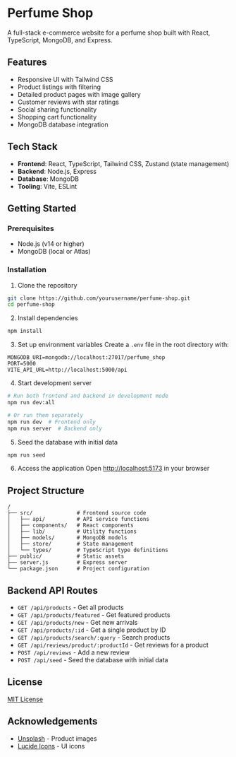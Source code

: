 # Perfume Shop

A full-stack e-commerce website for a perfume shop built with React, TypeScript, MongoDB, and Express.

## Features

- Responsive UI with Tailwind CSS
- Product listings with filtering
- Detailed product pages with image gallery
- Customer reviews with star ratings
- Social sharing functionality
- Shopping cart functionality
- MongoDB database integration

## Tech Stack

- **Frontend**: React, TypeScript, Tailwind CSS, Zustand (state management)
- **Backend**: Node.js, Express
- **Database**: MongoDB
- **Tooling**: Vite, ESLint

## Getting Started

### Prerequisites

- Node.js (v14 or higher)
- MongoDB (local or Atlas)

### Installation

1. Clone the repository
```bash
git clone https://github.com/yourusername/perfume-shop.git
cd perfume-shop
```

2. Install dependencies
```bash
npm install
```

3. Set up environment variables
Create a `.env` file in the root directory with:
```
MONGODB_URI=mongodb://localhost:27017/perfume_shop
PORT=5000
VITE_API_URL=http://localhost:5000/api
```

4. Start development server
```bash
# Run both frontend and backend in development mode
npm run dev:all

# Or run them separately
npm run dev  # Frontend only
npm run server  # Backend only
```

5. Seed the database with initial data
```bash
npm run seed
```

6. Access the application
Open [http://localhost:5173](http://localhost:5173) in your browser

## Project Structure

```
/
├── src/              # Frontend source code
│   ├── api/          # API service functions
│   ├── components/   # React components
│   ├── lib/          # Utility functions
│   ├── models/       # MongoDB models
│   ├── store/        # State management
│   └── types/        # TypeScript type definitions
├── public/           # Static assets
├── server.js         # Express server
└── package.json      # Project configuration
```

## Backend API Routes

- `GET /api/products` - Get all products
- `GET /api/products/featured` - Get featured products
- `GET /api/products/new` - Get new arrivals
- `GET /api/products/:id` - Get a single product by ID
- `GET /api/products/search/:query` - Search products
- `GET /api/reviews/product/:productId` - Get reviews for a product
- `POST /api/reviews` - Add a new review
- `POST /api/seed` - Seed the database with initial data

## License

[MIT License](LICENSE)

## Acknowledgements

- [Unsplash](https://unsplash.com) - Product images
- [Lucide Icons](https://lucide.dev) - UI icons 